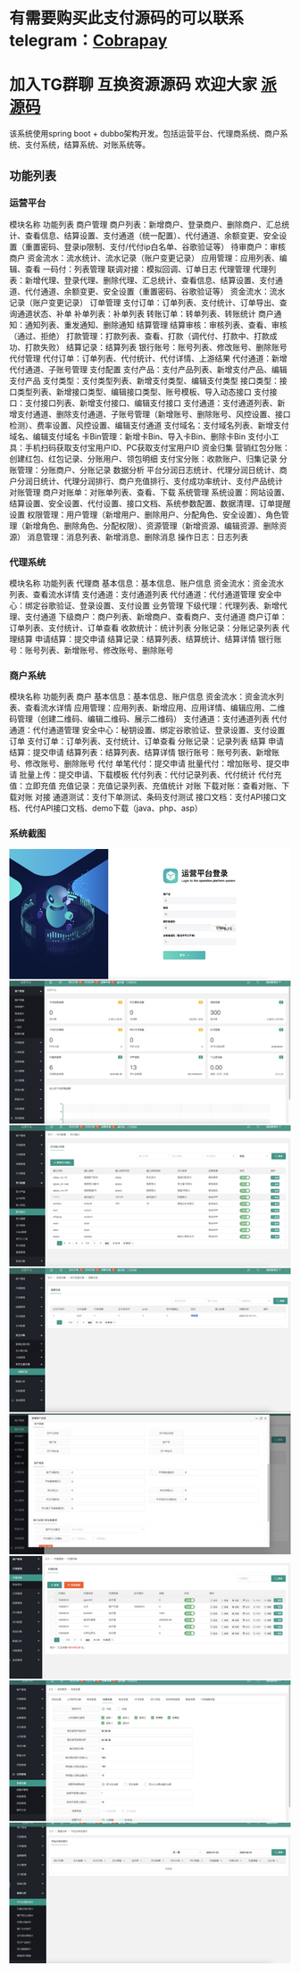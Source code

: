 # 有需要购买此支付源码的可以联系telegram：[Cobrapay](https://t.me/Cobrapay)
# 加入TG群聊 互换资源源码 欢迎大家 [派源码](https://t.me/pyuanma)
该系统使用spring boot + dubbo架构开发。包括运营平台、代理商系统、商户系统、支付系统，结算系统、对账系统等。

## 功能列表
### 运营平台
模块名称	功能列表
商户管理	商户列表：新增商户、登录商户、删除商户、汇总统计、查看信息、结算设置、支付通道（统一配置）、代付通道、余额变更、安全设置（重置密码、登录ip限制、支付/代付ip白名单、谷歌验证等）
待审商户：审核商户
资金流水：流水统计、流水记录（账户变更记录）
应用管理：应用列表、编辑、查看
一码付：列表管理
联调对接：模拟回调、订单日志
代理管理	代理列表：新增代理、登录代理、删除代理、汇总统计、查看信息、结算设置、支付通道、代付通道、余额变更、安全设置（重置密码、谷歌验证等）
资金流水：流水记录（账户变更记录）
订单管理	支付订单：订单列表、支付统计、订单导出、查询通道状态、补单
补单列表：补单列表
转账订单：转单列表、转账统计
商户通知：通知列表、重发通知、删除通知
结算管理	结算审核：审核列表、查看、审核（通过、拒绝）
打款管理：打款列表、查看、打款（调代付、打款中、打款成功、打款失败）
结算记录：结算列表
银行账号：账号列表、修改账号、删除账号
代付管理	代付订单：订单列表、代付统计、代付详情、上游结果
代付通道：新增代付通道、子账号管理
支付配置	支付产品：支付产品列表、新增支付产品、编辑支付产品
支付类型：支付类型列表、新增支付类型、编辑支付类型
接口类型：接口类型列表、新增接口类型、编辑接口类型、账号模板、导入动态接口
支付接口：支付接口列表、新增支付接口、编辑支付接口
支付通道：支付通道列表、新增支付通道、删除支付通道、子账号管理（新增账号、删除账号、风控设置、接口检测）、费率设置、风控设置、编辑支付通道
支付域名：支付域名列表、新增支付域名、编辑支付域名
卡Bin管理：新增卡Bin、导入卡Bin、删除卡Bin
支付小工具：手机扫码获取支付宝用户ID、PC获取支付宝用户ID
资金归集	营销红包分账：创建红包、红包记录、分账用户、领包明细
支付宝分账：收款账户、归集记录
分账管理：分账商户、分账记录
数据分析	平台分润日志统计、代理分润日统计、商户分润日统计、代理分润排行、商户充值排行、支付成功率统计、支付产品统计
对账管理	商户对账单：对账单列表、查看、下载
系统管理	系统设置：网站设置、结算设置、安全设置、代付设置、接口文档、系统参数配置、数据清理、订单提醒设置
权限管理：用户管理（新增用户、删除用户、分配角色、安全设置）、角色管理（新增角色、删除角色、分配权限）、资源管理（新增资源、编辑资源、删除资源）
消息管理：消息列表、新增消息、删除消息
操作日志：日志列表
### 代理系统
模块名称	功能列表
代理商	基本信息：基本信息、账户信息
资金流水：资金流水列表、查看流水详情
支付通道：支付通道列表
代付通道：代付通道管理
安全中心：绑定谷歌验证、登录设置、支付设置
业务管理	下级代理：代理列表、新增代理、支付通道
下级商户：商户列表、新增商户、查看商户、支付通道
商户订单：订单列表、支付统计、订单查看
收款统计：统计列表
分账记录：分账记录列表
代理结算	申请结算：提交申请
结算记录：结算列表、结算统计、结算详情
银行账号：账号列表、新增账号、修改账号、删除账号
### 商户系统
模块名称	功能列表
商户	基本信息：基本信息、账户信息
资金流水：资金流水列表、查看流水详情
应用管理：应用列表、新增应用、应用详情、编辑应用、二维码管理（创建二维码、编辑二维码、展示二维码）
支付通道：支付通道列表
代付通道：代付通道管理
安全中心：秘钥设置、绑定谷歌验证、登录设置、支付设置
订单	支付订单：订单列表、支付统计、订单查看
分账记录：记录列表
结算	申请结算：提交申请
结算列表：结算列表、结算详情
银行账号：账号列表、新增账号、修改账号、删除账号
代付	单笔代付：提交申请
批量代付：增加账号、提交申请
批量上传：提交申请、下载模板
代付列表：代付记录列表、代付统计
代付充值：立即充值
充值记录：充值记录列表、充值统计
对账	下载对账：查看对账、下载对账
对接	通道测试：支付下单测试、条码支付测试
接口文档：支付API接口文档、代付API接口文档、demo下载（java、php、asp）
  ### 系统截图
![image](https://github.com/caizhuoyao/newpay/blob/main/img/1675237010118.jpg)
![image](https://github.com/caizhuoyao/newpay/blob/main/img/1675237048588.jpg)
![image](https://github.com/caizhuoyao/newpay/blob/main/img/1675237093401.jpg)
![image](https://github.com/caizhuoyao/newpay/blob/main/img/1675237111329.jpg)
![image](https://github.com/caizhuoyao/newpay/blob/main/img/1675237135207.jpg)
![image](https://github.com/caizhuoyao/newpay/blob/main/img/1675237154518.jpg)
![image](https://github.com/caizhuoyao/newpay/blob/main/img/1675237174699.jpg)
![image](https://github.com/caizhuoyao/newpay/blob/main/img/1675237205876.jpg)
